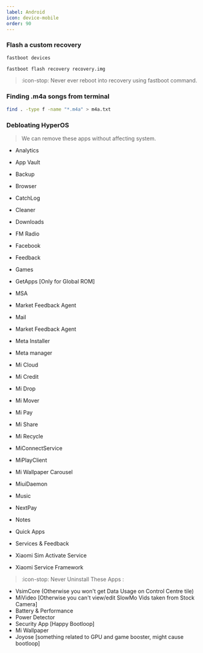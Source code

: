 ```yaml
---
label: Android
icon: device-mobile
order: 90
---
```

### Flash a custom recovery
```sh
fastboot devices
```
```sh
fastboot flash recovery recovery.img
```
> :icon-stop: Never ever reboot into recovery using fastboot command.

### Finding .m4a songs from terminal
```sh
find . -type f -name "*.m4a" > m4a.txt
```

### Debloating HyperOS
> We can remove these apps without affecting system.
- Analytics
- App Vault
- Backup
- Browser
- CatchLog
- Cleaner
- Downloads
- FM Radio
- Facebook
  
- Feedback
- Games
- GetApps [Only for Global ROM]
- MSA
- Market Feedback Agent
- Mail
- Market Feedback Agent
- Meta Installer
- Meta manager
- Mi Cloud
- Mi Credit
- Mi Drop
- Mi Mover
- Mi Pay
- Mi Share
- Mi Recycle
- MiConnectService
- MiPlayClient
- Mi Wallpaper Carousel
- MiuiDaemon
- Music
- NextPay
- Notes
- Quick Apps
- Services & Feedback
- Xiaomi Sim Activate Service
- Xiaomi Service Framework

> :icon-stop: Never Uninstall These Apps :
- VsimCore (Otherwise you won't get Data Usage on Control Centre tile)
- MiVideo [Otherwise you can't view/edit SlowMo Vids taken from Stock Camera]
- Battery & Performance
- Power Detector
- Security App [Happy Bootloop]
- Mi Wallpaper
- Joyose [something related to GPU and game booster, might cause bootloop]
